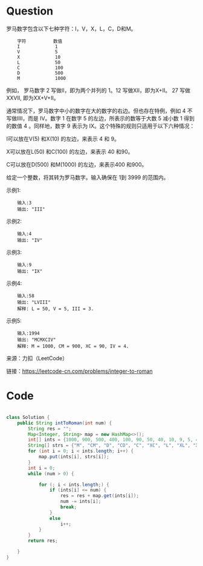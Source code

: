 # Question

罗马数字包含以下七种字符：I，V，X，L，C，D和M。

		字符          数值
		I             1
		V             5
		X             10
		L             50
		C             100
		D             500
		M             1000
		
例如， 罗马数字 2 写做II，即为两个并列的 1。12 写做XII，即为X+II。 27 写做XXVII, 即为XX+V+II。

通常情况下，罗马数字中小的数字在大的数字的右边。但也存在特例，例如 4 不写做IIII，而是 IV。数字 1 在数字 5 的左边，所表示的数等于大数 5 减小数 1 得到的数值 4 。同样地，数字 9 表示为 IX。这个特殊的规则只适用于以下六种情况：

I可以放在V(5) 和X(10) 的左边，来表示 4 和 9。

X可以放在L(50) 和C(100) 的左边，来表示 40 和90。

C可以放在D(500) 和M(1000) 的左边，来表示400 和900。

给定一个整数，将其转为罗马数字。输入确保在 1到 3999 的范围内。


示例1:

		输入:3
		输出: "III"
示例2:

		输入:4
		输出: "IV"
示例3:

		输入:9
		输出: "IX"
示例4:

		输入:58
		输出: "LVIII"
		解释: L = 50, V = 5, III = 3.
示例5:

		输入:1994
		输出: "MCMXCIV"
		解释: M = 1000, CM = 900, XC = 90, IV = 4.

来源：力扣（LeetCode）

链接：https://leetcode-cn.com/problems/integer-to-roman



# Code

```java

class Solution {
    public String intToRoman(int num) {
        String res = "";
        Map<Integer, String> map = new HashMap<>();
        int[] ints = {1000, 900, 500, 400, 100, 90, 50, 40, 10, 9, 5, 4, 1};
        String[] strs = {"M", "CM", "D", "CD", "C", "XC", "L", "XL", "X", "IX", "V", "IV", "I"};
        for (int i = 0; i < ints.length; i++) {
            map.put(ints[i], strs[i]);
        }
        int i = 0;
        while (num > 0) {

            for (; i < ints.length;) {
                if (ints[i] <= num) {
                    res = res + map.get(ints[i]);
                    num -= ints[i];
                    break;
                }
                else
                    i++;
            }
        }
        return res;

    }
}
```